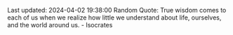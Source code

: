 Last updated: 2024-04-02 19:38:00
Random Quote: True wisdom comes to each of us when we realize how little we understand about life, ourselves, and the world around us. - Isocrates